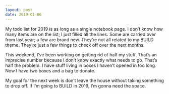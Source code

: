 ```yaml
---
layout: post
date: 2019-01-06
---
```


My todo list for 2019 is as long as a single notebook page. I don’t know how many items are on the list; I just filled all the lines. Some are carried over from last year; a few are brand new. They’re not all related to my BUILD theme. They’re just a few things to check off over the next months. 

This weekend, I’ve been working on getting rid of half my stuff. That’s an imprecise number because I don’t know exactly what needs to go. That’s half the problem. I have stuff living in boxes I haven’t opened in too long. Now I have two boxes and a bag to donate. 

My goal for the next week is don’t leave the house without taking something to drop off. If I’m going to BUILD in 2019, I’m gonna need the space.
